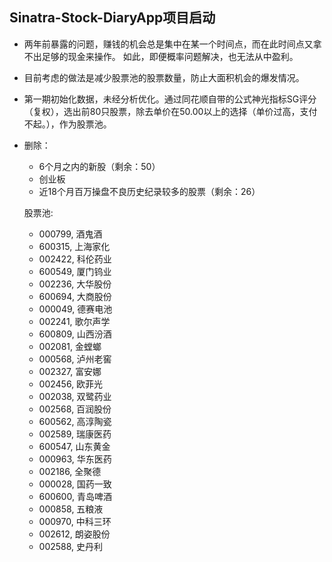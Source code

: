 ## Sinatra-Stock-DiaryApp项目启动

- 两年前暴露的问题，赚钱的机会总是集中在某一个时间点，而在此时间点又拿不出足够的现金来操作。
如此，即便概率问题解决，也无法从中盈利。

- 目前考虑的做法是减少股票池的股票数量，防止大面积机会的爆发情况。

- 第一期初始化数据，未经分析优化。通过同花顺自带的公式神光指标SG评分（复权），选出前80只股票，除去单价在50.00以上的选择（单价过高，支付不起。），作为股票池。

- 删除： 

	* 6个月之内的新股（剩余：50）
	* 创业板
	* 近18个月百万操盘不良历史纪录较多的股票（剩余：26）

	股票池:

	- 000799, 酒鬼酒
	- 600315, 上海家化
	- 002422, 科伦药业
	- 600549, 厦门钨业
	- 002236, 大华股份
	- 600694, 大商股份
	- 000049, 德赛电池
	- 002241, 歌尔声学
	- 600809, 山西汾酒
	- 002081, 金螳螂
	- 000568, 泸州老窖
	- 002327, 富安娜
	- 002456, 欧菲光
	- 002038, 双鹭药业
	- 002568, 百润股份
	- 600562, 高淳陶瓷
	- 002589, 瑞康医药
	- 600547, 山东黄金
	- 000963, 华东医药
	- 002186, 全聚德
	- 000028, 国药一致
	- 600600, 青岛啤酒
	- 000858, 五粮液
	- 000970, 中科三环
	- 002612, 朗姿股份
	- 002588, 史丹利 